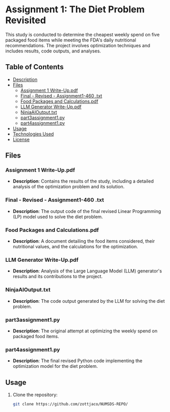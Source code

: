 # Assignment 1: The Diet Problem Revisited

This study is conducted to determine the cheapest weekly spend on five packaged food items while meeting the FDA's daily nutritional recommendations. The project involves optimization techniques and includes results, code outputs, and analyses.

## Table of Contents
- [Description](#description)
- [Files](#files)
  - [Assignment 1 Write-Up.pdf](#assignment-1-write-up)
  - [Final - Revised - Assignment1-460 .txt](#final-revised-assignment1-460-txt)
  - [Food Packages and Calculations.pdf](#food-packages-and-calculations)
  - [LLM Generator Write-Up.pdf](#llm-generator-write-up)
  - [NinjaAIOutput.txt](#ninjaaioutputtxt)
  - [part3assignment1.py](#part3assignment1py)
  - [part4assignment1.py](#part4assignment1py)
- [Usage](#usage)
- [Technologies Used](#technologies-used)
- [License](#license)

## Files

### Assignment 1 Write-Up.pdf
- **Description**: Contains the results of the study, including a detailed analysis of the optimization problem and its solution.

### Final - Revised - Assignment1-460 .txt
- **Description**: The output code of the final revised Linear Programming (LP) model used to solve the diet problem.

### Food Packages and Calculations.pdf
- **Description**: A document detailing the food items considered, their nutritional values, and the calculations for the optimization.

### LLM Generator Write-Up.pdf
- **Description**: Analysis of the Large Language Model (LLM) generator's results and its contributions to the project.

### NinjaAIOutput.txt
- **Description**: The code output generated by the LLM for solving the diet problem.

### part3assignment1.py
- **Description**: The original attempt at optimizing the weekly spend on packaged food items.

### part4assignment1.py
- **Description**: The final revised Python code implementing the optimization model for the diet problem.

## Usage
1. Clone the repository:
   ```bash
   git clone https://github.com/zottjaco/NUMSDS-REPO/
